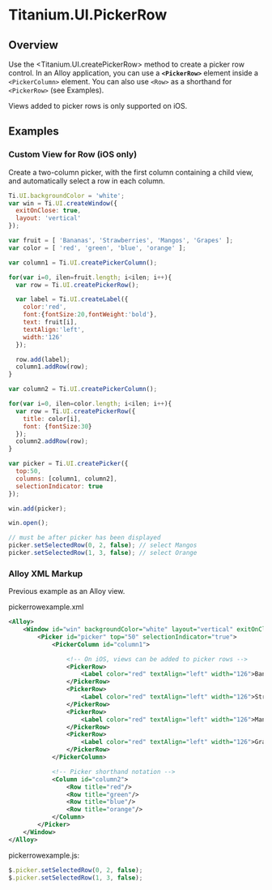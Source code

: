 # Titanium.UI.PickerRow

<TypeHeader/>

## Overview

Use the <Titanium.UI.createPickerRow> method to create a picker row control. In an Alloy application,
you can use a **`<PickerRow>`** element inside a `<PickerColumn>` element. You can also use `<Row>`
as a shorthand for `<PickerRow>` (see Examples).

Views added to picker rows is only supported on iOS.

## Examples

### Custom View for Row (iOS only)

Create a two-column picker, with the first column containing a child view, and automatically
select a row in each column.

``` js
Ti.UI.backgroundColor = 'white';
var win = Ti.UI.createWindow({
  exitOnClose: true,
  layout: 'vertical'
});

var fruit = [ 'Bananas', 'Strawberries', 'Mangos', 'Grapes' ];
var color = [ 'red', 'green', 'blue', 'orange' ];

var column1 = Ti.UI.createPickerColumn();

for(var i=0, ilen=fruit.length; i<ilen; i++){
  var row = Ti.UI.createPickerRow();

  var label = Ti.UI.createLabel({
    color:'red',
    font:{fontSize:20,fontWeight:'bold'},
    text: fruit[i],
    textAlign:'left',
    width:'126'
  });

  row.add(label);
  column1.addRow(row);
}

var column2 = Ti.UI.createPickerColumn();

for(var i=0, ilen=color.length; i<ilen; i++){
  var row = Ti.UI.createPickerRow({
    title: color[i],
    font: {fontSize:30}
  });
  column2.addRow(row);
}

var picker = Ti.UI.createPicker({
  top:50,
  columns: [column1, column2],
  selectionIndicator: true
});

win.add(picker);

win.open();

// must be after picker has been displayed
picker.setSelectedRow(0, 2, false); // select Mangos
picker.setSelectedRow(1, 3, false); // select Orange
```


### Alloy XML Markup

Previous example as an Alloy view.

pickerrowexample.xml
``` xml
<Alloy>
    <Window id="win" backgroundColor="white" layout="vertical" exitOnClose="true">
        <Picker id="picker" top="50" selectionIndicator="true">
            <PickerColumn id="column1">

                <!-- On iOS, views can be added to picker rows -->
                <PickerRow>
                    <Label color="red" textAlign="left" width="126">Bananas</Label>
                </PickerRow>
                <PickerRow>
                    <Label color="red" textAlign="left" width="126">Strawberries</Label>
                </PickerRow>
                <PickerRow>
                    <Label color="red" textAlign="left" width="126">Mangos</Label>
                </PickerRow>
                <PickerRow>
                    <Label color="red" textAlign="left" width="126">Grapes</Label>
                </PickerRow>
            </PickerColumn>

            <!-- Picker shorthand notation -->
            <Column id="column2">
                <Row title="red"/>
                <Row title="green"/>
                <Row title="blue"/>
                <Row title="orange"/>
            </Column>
        </Picker>
    </Window>
</Alloy>
```

pickerrowexample.js:
``` js
$.picker.setSelectedRow(0, 2, false);
$.picker.setSelectedRow(1, 3, false);
```


<ApiDocs/>
